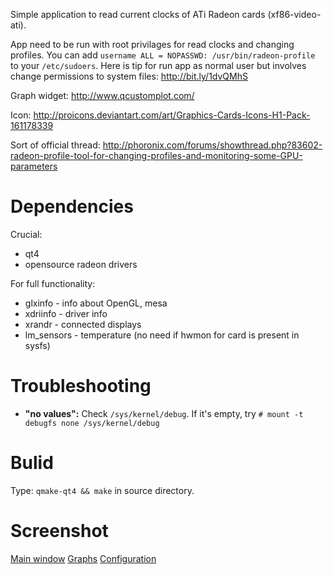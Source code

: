 Simple application to read current clocks of ATi Radeon cards (xf86-video-ati).

App need to be run with root privilages for read clocks and changing profiles. You can add `username ALL = NOPASSWD: /usr/bin/radeon-profile` to your `/etc/sudoers`. Here is tip for run app as normal user but involves change permissions to system files: http://bit.ly/1dvQMhS

Graph widget: http://www.qcustomplot.com/

Icon: http://proicons.deviantart.com/art/Graphics-Cards-Icons-H1-Pack-161178339

Sort of official thread: http://phoronix.com/forums/showthread.php?83602-radeon-profile-tool-for-changing-profiles-and-monitoring-some-GPU-parameters

# Dependencies
Crucial:
* qt4
* opensource radeon drivers

For full functionality:
* glxinfo - info about OpenGL, mesa
* xdriinfo - driver info
* xrandr - connected displays
* lm_sensors - temperature (no need if hwmon for card is present in sysfs)

# Troubleshooting


* __"no values":__ Check `/sys/kernel/debug`. If it's empty, try `# mount -t debugfs none /sys/kernel/debug`

# Bulid

Type: `qmake-qt4 && make` in source directory.

# Screenshot
[Main window](https://drive.google.com/file/d/0B7nxOyrvj2IiWVNabkRLenItajA/edit?usp=sharing)
[Graphs](https://drive.google.com/file/d/0B7nxOyrvj2IibU5vMDBGM2ZoUHc/edit?usp=sharing)
[Configuration](https://drive.google.com/file/d/0B7nxOyrvj2IiNDVMRlBuZWp0R0E/edit?usp=sharing)
